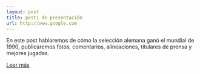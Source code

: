 ```yaml
---
layout: post
title: post1 de presentación
url: http://www.google.com
---
```


En este post hablaremos de cómo la selección alemana ganó el mundial de 1990, publicaremos fotos, comentarios, alineaciones, titulares de prensa y mejores jugadas.

 <a href="http://www.googl.com/">Leer más</a>
 
